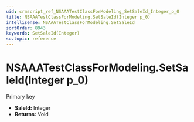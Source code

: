 ```yaml
---
uid: crmscript_ref_NSAAATestClassForModeling_SetSaleId_Integer_p_0
title: NSAAATestClassForModeling.SetSaleId(Integer p_0)
intellisense: NSAAATestClassForModeling.SetSaleId
sortOrder: 8943
keywords: SetSaleId(Integer)
so.topic: reference
---
```


# NSAAATestClassForModeling.SetSaleId(Integer p_0)

Primary key

* **SaleId:** Integer
* **Returns:** Void

